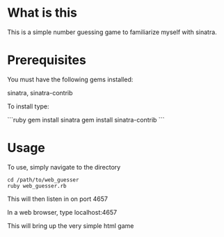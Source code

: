 # What is this

<p> This is a simple number guessing game to familiarize myself with sinatra. </p>

# Prerequisites

<p> You must have the following gems installed: </p>
<p> sinatra, sinatra-contrib </p>
<p> To install type: </p>       
```ruby
gem install sinatra
gem install sinatra-contrib
```


# Usage 
<p> To use, simply navigate to the directory </p>

    cd /path/to/web_guesser
    ruby web_guesser.rb
<p> This will then listen in on port 4657 </p>
<p> In a web browser, type localhost:4657 </p>
<p> This will bring up the very simple html game </p>
